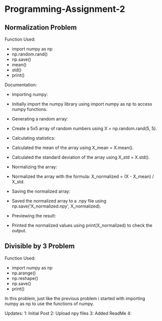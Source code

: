 # Programming-Assignment-2

## Normalization Problem
Function Used:
  - import numpy as np
  - np.random.rand()
  - np.save()
  - mean()
  - std()
  - print()

Documentation:
- Importing numpy:

* Initially import the numpy library using import numpy as np to access numpy functions.

- Generating a random array:

* Create a 5x5 array of random numbers using X = np.random.rand(5, 5).

- Calculating statistics:

* Calculated the mean of the array using X_mean = X.mean().

* Calculated the standard deviation of the array using X_std = X.std().

- Normalizing the array:

* Normalized the array with the formula: X_normalized = (X - X_mean) / X_std.

- Saving the normalized array:

* Saved the normalized array to a .npy file using np.save('X_normalized.npy', X_normalized).

- Previewing the result:

* Printed the normalized values using print(X_normalized) to check the output.

## Divisible by 3 Problem
Function Used:
  - import numpy as np
  - np.arange()
  - np.reshape()
  - np.save()
  - print()

In this problem, just like the previous problem i started with importing numpy as np to use the functions of numpy.

Updates:
1: Initial Post
2: Upload npy files
3: Added ReadMe
4: 
